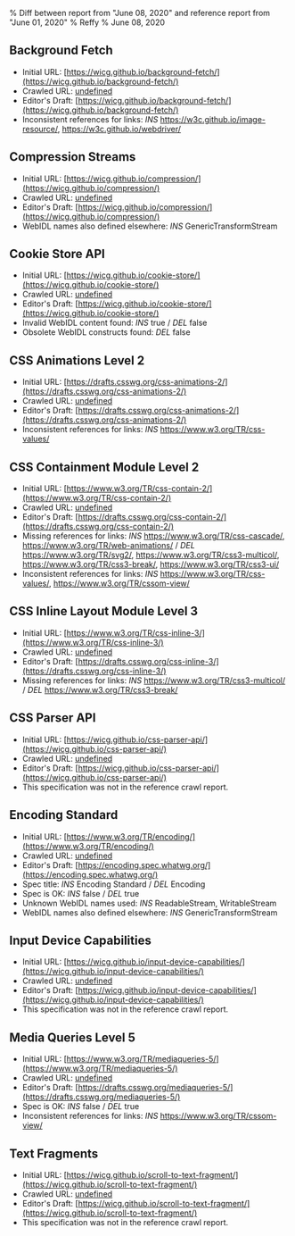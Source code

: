 % Diff between report from "June 08, 2020" and reference report from "June 01, 2020"
% Reffy
% June 08, 2020

## Background Fetch

- Initial URL: [https://wicg.github.io/background-fetch/](https://wicg.github.io/background-fetch/)
- Crawled URL: [undefined](undefined)
- Editor's Draft: [https://wicg.github.io/background-fetch/](https://wicg.github.io/background-fetch/)
- Inconsistent references for links: *INS* https://w3c.github.io/image-resource/, https://w3c.github.io/webdriver/


## Compression Streams

- Initial URL: [https://wicg.github.io/compression/](https://wicg.github.io/compression/)
- Crawled URL: [undefined](undefined)
- Editor's Draft: [https://wicg.github.io/compression/](https://wicg.github.io/compression/)
- WebIDL names also defined elsewhere: *INS* GenericTransformStream


## Cookie Store API

- Initial URL: [https://wicg.github.io/cookie-store/](https://wicg.github.io/cookie-store/)
- Crawled URL: [undefined](undefined)
- Editor's Draft: [https://wicg.github.io/cookie-store/](https://wicg.github.io/cookie-store/)
- Invalid WebIDL content found: *INS* true / *DEL* false
- Obsolete WebIDL constructs found: *DEL* false


## CSS Animations Level 2

- Initial URL: [https://drafts.csswg.org/css-animations-2/](https://drafts.csswg.org/css-animations-2/)
- Crawled URL: [undefined](undefined)
- Editor's Draft: [https://drafts.csswg.org/css-animations-2/](https://drafts.csswg.org/css-animations-2/)
- Inconsistent references for links: *INS* https://www.w3.org/TR/css-values/


## CSS Containment Module Level 2

- Initial URL: [https://www.w3.org/TR/css-contain-2/](https://www.w3.org/TR/css-contain-2/)
- Crawled URL: [undefined](undefined)
- Editor's Draft: [https://drafts.csswg.org/css-contain-2/](https://drafts.csswg.org/css-contain-2/)
- Missing references for links: *INS* https://www.w3.org/TR/css-cascade/, https://www.w3.org/TR/web-animations/ / *DEL* https://www.w3.org/TR/svg2/, https://www.w3.org/TR/css3-multicol/, https://www.w3.org/TR/css3-break/, https://www.w3.org/TR/css3-ui/
- Inconsistent references for links: *INS* https://www.w3.org/TR/css-values/, https://www.w3.org/TR/cssom-view/


## CSS Inline Layout Module Level 3

- Initial URL: [https://www.w3.org/TR/css-inline-3/](https://www.w3.org/TR/css-inline-3/)
- Crawled URL: [undefined](undefined)
- Editor's Draft: [https://drafts.csswg.org/css-inline-3/](https://drafts.csswg.org/css-inline-3/)
- Missing references for links: *INS* https://www.w3.org/TR/css3-multicol/ / *DEL* https://www.w3.org/TR/css3-break/


## CSS Parser API

- Initial URL: [https://wicg.github.io/css-parser-api/](https://wicg.github.io/css-parser-api/)
- Crawled URL: [undefined](undefined)
- Editor's Draft: [https://wicg.github.io/css-parser-api/](https://wicg.github.io/css-parser-api/)
- This specification was not in the reference crawl report.


## Encoding Standard

- Initial URL: [https://www.w3.org/TR/encoding/](https://www.w3.org/TR/encoding/)
- Crawled URL: [undefined](undefined)
- Editor's Draft: [https://encoding.spec.whatwg.org/](https://encoding.spec.whatwg.org/)
- Spec title: *INS* Encoding Standard / *DEL* Encoding
- Spec is OK: *INS* false / *DEL* true
- Unknown WebIDL names used: *INS* ReadableStream, WritableStream
- WebIDL names also defined elsewhere: *INS* GenericTransformStream


## Input Device Capabilities

- Initial URL: [https://wicg.github.io/input-device-capabilities/](https://wicg.github.io/input-device-capabilities/)
- Crawled URL: [undefined](undefined)
- Editor's Draft: [https://wicg.github.io/input-device-capabilities/](https://wicg.github.io/input-device-capabilities/)
- This specification was not in the reference crawl report.


## Media Queries Level 5

- Initial URL: [https://www.w3.org/TR/mediaqueries-5/](https://www.w3.org/TR/mediaqueries-5/)
- Crawled URL: [undefined](undefined)
- Editor's Draft: [https://drafts.csswg.org/mediaqueries-5/](https://drafts.csswg.org/mediaqueries-5/)
- Spec is OK: *INS* false / *DEL* true
- Inconsistent references for links: *INS* https://www.w3.org/TR/cssom-view/


## Text Fragments

- Initial URL: [https://wicg.github.io/scroll-to-text-fragment/](https://wicg.github.io/scroll-to-text-fragment/)
- Crawled URL: [undefined](undefined)
- Editor's Draft: [https://wicg.github.io/scroll-to-text-fragment/](https://wicg.github.io/scroll-to-text-fragment/)
- This specification was not in the reference crawl report.



